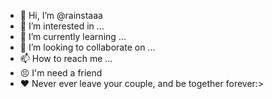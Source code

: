 - 👋 Hi, I’m @rainstaaa
- 👀 I’m interested in ...
- 🌱 I’m currently learning ...
- 💞️ I’m looking to collaborate on ...
- 📫 How to reach me ...
- 😣 I'm need a friend
- ❤️ Never ever leave your couple, and be together forever:>
